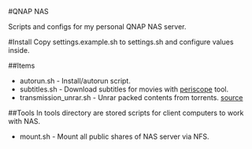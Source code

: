 #QNAP NAS

Scripts and configs for my personal QNAP NAS server.

#Install
Copy settings.example.sh to settings.sh and configure values inside.

##Items
* autorun.sh - Install/autorun script.
* subtitles.sh - Download subtitles for movies with [periscope](http://code.google.com/p/periscope/) tool.
* transmission_unrar.sh - Unrar packed contents from torrents. [source](http://forum.qnap.com/viewtopic.php?f=221&t=40920&p=194104&hilit=unrar#p194104)

##Tools
In tools directory are stored scripts for client computers to work with NAS.
* mount.sh - Mount all public shares of NAS server via NFS.
